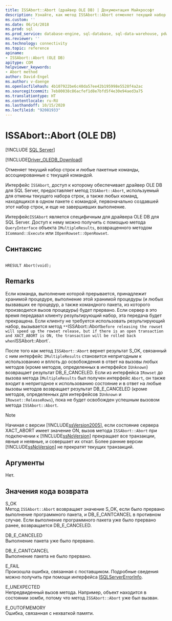 ```yaml
---
title: ISSAbort::Abort (драйвер OLE DB) | Документация Майкрософт
description: Узнайте, как метод ISSAbort::Abort отменяет текущий набор строк и все пакетные команды, связанные с текущей командой, в OLE DB Driver for SQL Server.
ms.custom: ''
ms.date: 06/14/2018
ms.prod: sql
ms.prod_service: database-engine, sql-database, sql-data-warehouse, pdw
ms.reviewer: ''
ms.technology: connectivity
ms.topic: reference
apiname:
- ISSAbort::Abort (OLE DB)
apitype: COM
helpviewer_keywords:
- Abort method
author: David-Engel
ms.author: v-daenge
ms.openlocfilehash: 4b107922be6c40da57ee42b195998e5528f4a2ac
ms.sourcegitcommit: 7eb80038c86acfef1d8e7bfd5f4e30e94aed3a75
ms.translationtype: HT
ms.contentlocale: ru-RU
ms.lasthandoff: 10/15/2020
ms.locfileid: "92081933"
---
```

# <a name="issabortabort-ole-db"></a>ISSAbort::Abort (OLE DB)
[!INCLUDE [SQL Server](../../../includes/applies-to-version/sql-asdb-asdbmi-asa-pdw.md)]

[!INCLUDE[Driver_OLEDB_Download](../../../includes/driver_oledb_download.md)]

  Отменяет текущий набор строк и любые пакетные команды, ассоциированные с текущей командой.  
  
Интерфейс `ISSAbort`, доступ к которому обеспечивает драйвер OLE DB для SQL Server, предоставляет метод `ISSAbort::Abort`, используемый для отмены текущего набора строк, а также любых команд, находящихся в одном пакете с командой, первоначально создавшей этот набор строк, и еще не завершивших выполнение.  
  
 Интерфейс`ISSAbort` является специфичным для драйвера OLE DB для SQL Server. Доступ к нему можно получить с помощью метода `QueryInterface` объекта `IMultipleResults`, возвращенного методом `ICommand::Execute` или `IOpenRowset::OpenRowset`.  
  
## <a name="syntax"></a>Синтаксис  
  
```  
  
HRESULT Abort(void);  
```  
  
## <a name="remarks"></a>Remarks  
 Если команда, выполнение которой прерывается, принадлежит хранимой процедуре, выполнение этой хранимой процедуры (и любых вызвавших ее процедур, а также командного пакета, из которого производился вызов процедуры) будет прервано. Если сервер в это время передавал клиенту результирующий набор, эта передача будет прекращена. Если клиенту не требуется использовать результирующий набор, вызывается метод `**`ISSAbort::Abort` before releasing the rowset will speed up the rowset release, but if there is an open transaction and XACT_ABORT is ON, the transaction will be rolled back when `ISSAbort::Abort`.  
  
 После того как метод `ISSAbort::Abort` вернет результат S_OK, связанный с ним интерфейс `IMultipleResults` становится непригодным к использованию и вплоть до освобождения в ответ на вызовы любых методов (кроме методов, определенных в интерфейсе `IUnknown`) возвращает результат DB_E_CANCELED. Если из интерфейса `IRowset` до вызова метода `IMultipleResults` был получен интерфейс `Abort`, он также входит в непригодное к использованию состояние и в ответ на любые вызовы методов возвращает результат DB_E_CANCELED (кроме методов, определенных для интерфейсов `IUnknown` и `IRowset::ReleaseRows`), пока не будет освобожден успешным вызовом метода `ISSAbort::Abort`.  
  
> [!NOTE]  
>  Начиная с версии [!INCLUDE[ssVersion2005](../../../includes/ssversion2005-md.md)], если состояние сервера XACT_ABORT имеет значение ON, вызов метода `ISSAbort::Abort` при подключении к [!INCLUDE[ssNoVersion](../../../includes/ssnoversion-md.md)] прекращает все транзакции, явные и неявные, и совершает их откат. Более ранние версии [!INCLUDE[ssNoVersion](../../../includes/ssnoversion-md.md)] не прекратят текущих транзакций.  
  
## <a name="arguments"></a>Аргументы  
 Нет.  
  
## <a name="return-code-values"></a>Значения кода возврата  
 S_OK  
 Метод `ISSAbort::Abort` возвращает значение S_OK, если было прервано выполнение программного пакета, и DB_E_CANTCANCEL в противном случае. Если выполнение программного пакета уже было прервано ранее, возвращается DB_E_CANCELED.  
  
 DB_E_CANCELED  
 Выполнение пакета уже было прервано.  
  
 DB_E_CANTCANCEL  
 Выполнение пакета не было прервано.  
  
 E_FAIL  
 Произошла ошибка, связанная с поставщиком. Подробные сведения можно получить при помощи интерфейса [ISQLServerErrorInfo](./isqlservererrorinfo-geterrorinfo-ole-db.md).  
  
 E_UNEXPECTED  
 Непредвиденный вызов метода. Например, объект находится в состоянии зомби, потому что метод `ISSAbort::Abort` уже был вызван.  
  
 E_OUTOFMEMORY  
 Ошибка, связанная с нехваткой памяти.  
  
